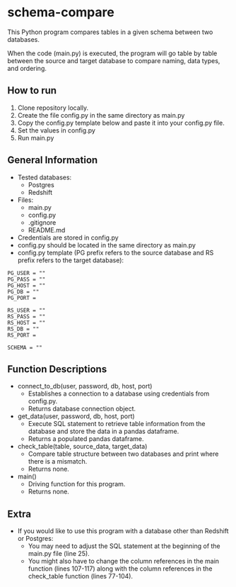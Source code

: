 # schema-compare
This Python program compares tables in a given schema between two databases. 

When the code (main.py) is executed, the program will go table by table between the source and target database to compare naming, data types, and ordering.
## How to run
1) Clone repository locally.
2) Create the file config.py in the same directory as main.py
3) Copy the config.py template below and paste it into your config.py file.
4) Set the values in config.py
5) Run main.py
## General Information
- Tested databases:
  - Postgres
  - Redshift
- Files:
  - main.py
  - config.py
  - .gitignore
  - README.md
- Credentials are stored in config.py
- config.py should be located in the same directory as main.py
- config.py template (PG prefix refers to the source database and RS prefix refers to the target database):
````
PG_USER = ""
PG_PASS = ""
PG_HOST = ""
PG_DB = ""
PG_PORT = 

RS_USER = ""
RS_PASS = ""
RS_HOST = ""
RS_DB = ""
RS_PORT = 

SCHEMA = ""
````
## Function Descriptions
- connect_to_db(user, password, db, host, port)
  - Establishes a connection to a database using credentials from config.py.
  - Returns database connection object.
- get_data(user, password, db, host, port)
  - Execute SQL statement to retrieve table information from the database and store the data in a pandas dataframe.
  - Returns a populated pandas dataframe.
- check_table(table, source_data, target_data)
  - Compare table structure between two databases and print where there is a mismatch.
  - Returns none.
- main()
  - Driving function for this program.
  - Returns none.
## Extra
- If you would like to use this program with a database other than Redshift or Postgres:
  -  You may need to adjust the SQL statement at the beginning of the main.py file (line 25).
  -  You might also have to change the column references in the main function (lines 107-117) along with the column references in the check_table function (lines 77-104).
